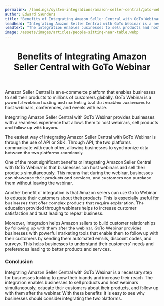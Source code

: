 ```yaml
---
permalink: /landings/system-integrations/amazon-seller-central/goto-webinar
author: Edward Saunders
title: "Benefits of Integrating Amazon Seller Central with GoTo Webinar"
leadhead: "Integrating Amazon Seller Central with GoTo Webinar is a necessary step for businesses looking to grow their brands and increase their reach"
leadtext: "The integration enables businesses to sell products and host webinars simultaneously, educate their customers about their products, and follow up with them after the webinar. With these benefits, it is easy to see why businesses should consider integrating the two platforms."
image: /assets/images/articles/people-sitting-near-table.webp
---
```

<div class="arttext">	<header>
		<h1>Benefits of Integrating Amazon Seller Central with GoTo Webinar</h1>
	</header>
	<section>
		<p>Amazon Seller Central is an e-commerce platform that enables businesses to sell their products to millions of customers globally. GoTo Webinar is a powerful webinar hosting and marketing tool that enables businesses to host webinars, conferences, and events with ease. </p>
		<p>Integrating Amazon Seller Central with GoTo Webinar provides businesses with a seamless experience that allows them to host webinars, sell products and follow up with buyers. </p>
		<p>The easiest way of integrating Amazon Seller Central with GoTo Webinar is through the use of API or SDK. Through API, the two platforms communicate with each other, allowing businesses to synchronize data between the two platforms seamlessly. </p>
		<p>One of the most significant benefits of integrating Amazon Seller Central with GoTo Webinar is that businesses can host webinars and sell their products simultaneously. This means that during the webinar, businesses can showcase their products and services, and customers can purchase them without leaving the webinar. </p>
		<p>Another benefit of integration is that Amazon sellers can use GoTo Webinar to educate their customers about their products. This is especially useful for businesses that offer complex products that require explanation. The education provided through webinars helps to increase customer satisfaction and trust leading to repeat business. </p>
		<p>Moreover, integration helps Amazon sellers to build customer relationships by following up with them after the webinar. GoTo Webinar provides businesses with powerful marketing tools that enable them to follow up with their customers by sending them automated emails, discount codes, and surveys. This helps businesses to understand their customers' needs and preferences leading to better products and services. </p>
	</section>
	<footer>
		<h3>Conclusion</h3>
		<p>Integrating Amazon Seller Central with GoTo Webinar is a necessary step for businesses looking to grow their brands and increase their reach. The integration enables businesses to sell products and host webinars simultaneously, educate their customers about their products, and follow up with them after the webinar. With these benefits, it is easy to see why businesses should consider integrating the two platforms. </p>
	</footer>
</div>